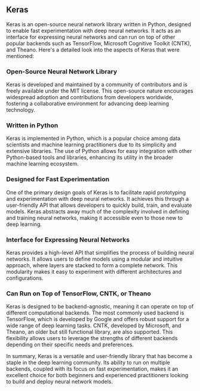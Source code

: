 ## Keras

Keras is an open-source neural network library written in Python, designed to enable fast experimentation with deep neural networks. It acts as an interface for expressing neural networks and can run on top of other popular backends such as TensorFlow, Microsoft Cognitive Toolkit (CNTK), and Theano. Here's a detailed look into the aspects of Keras that were mentioned:

### Open-Source Neural Network Library

Keras is developed and maintained by a community of contributors and is freely available under the MIT license. This open-source nature encourages widespread adoption and contributions from developers worldwide, fostering a collaborative environment for advancing deep learning technology.

### Written in Python

Keras is implemented in Python, which is a popular choice among data scientists and machine learning practitioners due to its simplicity and extensive libraries. The use of Python allows for easy integration with other Python-based tools and libraries, enhancing its utility in the broader machine learning ecosystem.

### Designed for Fast Experimentation

One of the primary design goals of Keras is to facilitate rapid prototyping and experimentation with deep neural networks. It achieves this through a user-friendly API that allows developers to quickly build, train, and evaluate models. Keras abstracts away much of the complexity involved in defining and training neural networks, making it accessible even to those new to deep learning.

### Interface for Expressing Neural Networks

Keras provides a high-level API that simplifies the process of building neural networks. It allows users to define models using a modular and intuitive approach, where layers are stacked to form a complete network. This modularity makes it easy to experiment with different architectures and configurations.

### Can Run on Top of TensorFlow, CNTK, or Theano

Keras is designed to be backend-agnostic, meaning it can operate on top of different computational backends. The most commonly used backend is TensorFlow, which is developed by Google and offers robust support for a wide range of deep learning tasks. CNTK, developed by Microsoft, and Theano, an older but still functional library, are also supported. This flexibility allows users to leverage the strengths of different backends depending on their specific needs and preferences.

In summary, Keras is a versatile and user-friendly library that has become a staple in the deep learning community. Its ability to run on multiple backends, coupled with its focus on fast experimentation, makes it an excellent choice for both beginners and experienced practitioners looking to build and deploy neural network models.

